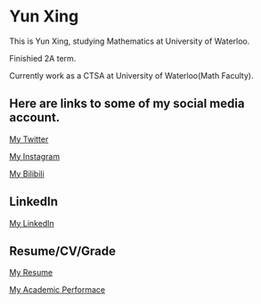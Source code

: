 # Yun Xing

This is Yun Xing, studying Mathematics at University of Waterloo.

Finishied 2A term.

Currently work as a CTSA at University of Waterloo(Math Faculty).

## Here are links to some of my social media account.

[My Twitter](https://twitter.com/kkkllwg)

[My Instagram](https://www.instagram.com/xy_klwg/)

[My Bilibili](https://space.bilibili.com/30189272)

## LinkedIn

[My LinkedIn](https://www.linkedin.com/in/yun-xing-248a90211/)

## Resume/CV/Grade
[My Resume](https://github.com/y39xing/y39xing.github.io/blob/main/Resume%20Data.pdf)

[My Academic Performace](https://github.com/y39xing/y39xing.github.io/blob/main/Grade%20S21.png)
